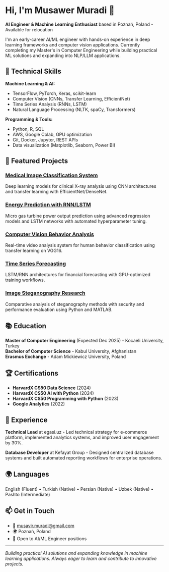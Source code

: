 # Hi, I'm Musawer Muradi 👋

**AI Engineer & Machine Learning Enthusiast** based in Poznań, Poland - Available for relocation

I'm an early-career AI/ML engineer with hands-on experience in deep learning frameworks and computer vision applications. Currently completing my Master's in Computer Engineering while building practical ML solutions and expanding into NLP/LLM applications.

## 🔧 Technical Skills

**Machine Learning & AI:**
- TensorFlow, PyTorch, Keras, scikit-learn
- Computer Vision (CNNs, Transfer Learning, EfficientNet)
- Time Series Analysis (RNNs, LSTM)
- Natural Language Processing (NLTK, spaCy, Transformers)

**Programming & Tools:**
- Python, R, SQL
- AWS, Google Colab, GPU optimization
- Git, Docker, Jupyter, REST APIs
- Data visualization (Matplotlib, Seaborn, Power BI)

## 🚀 Featured Projects

### [Medical Image Classification System](https://github.com/mswr1995/Dental_Implant_Classification.git)
Deep learning models for clinical X-ray analysis using CNN architectures and transfer learning with EfficientNet/DenseNet.

### [Energy Prediction with RNN/LSTM](https://github.com/mswr1995/MGT-Energy-EDA.git)
Micro gas turbine power output prediction using advanced regression models and LSTM networks with automated hyperparameter tuning.

### [Computer Vision Behavior Analysis](https://github.com/mswr1995/HumanBehaviourAnalysis.git)
Real-time video analysis system for human behavior classification using transfer learning on VGG16.

### [Time Series Forecasting](https://github.com/mswr1995/stock-market-prediction-using-LinearRegression-and-LSTM.git)
LSTM/RNN architectures for financial forecasting with GPU-optimized training workflows.

### [Image Steganography Research](https://github.com/mswr1995/secure-image-steganography-using-LSB-and-double-XOR.git)
Comparative analysis of steganography methods with security and performance evaluation using Python and MATLAB.

## 📚 Education

**Master of Computer Engineering** (Expected Dec 2025) - Kocaeli University, Turkey  
**Bachelor of Computer Science** - Kabul University, Afghanistan  
**Erasmus Exchange** - Adam Mickiewicz University, Poland

## 🏆 Certifications

- **HarvardX CS50 Data Science** (2024)
- **HarvardX CS50 AI with Python** (2024) 
- **HarvardX CS50 Programming with Python** (2023)
- **Google Analytics** (2022)

## 💼 Experience

**Technical Lead** at egasi.uz - Led technical strategy for e-commerce platform, implemented analytics systems, and improved user engagement by 30%.

**Database Developer** at Kefayat Group - Designed centralized database systems and built automated reporting workflows for enterprise operations.

## 🌍 Languages

English (Fluent) • Turkish (Native) • Persian (Native) • Uzbek (Native) • Pashto (Intermediate)

## 📫 Get in Touch

- 📧 musavir.muradi@gmail.com
- 🌍 Poznań, Poland
- 💼 Open to AI/ML Engineer positions

---

*Building practical AI solutions and expanding knowledge in machine learning applications. Always eager to learn and contribute to innovative projects.*
